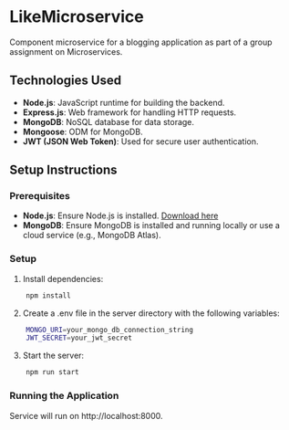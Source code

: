 # LikeMicroservice
Component microservice for a blogging application as part of a group assignment on Microservices.

## Technologies Used

- **Node.js**: JavaScript runtime for building the backend.
- **Express.js**: Web framework for handling HTTP requests.
- **MongoDB**: NoSQL database for data storage.
- **Mongoose**: ODM for MongoDB.
- **JWT (JSON Web Token)**: Used for secure user authentication.


## Setup Instructions

### Prerequisites

- **Node.js**: Ensure Node.js is installed. [Download here](https://nodejs.org/)
- **MongoDB**: Ensure MongoDB is installed and running locally or use a cloud service (e.g., MongoDB Atlas).

### Setup


1. Install dependencies:

```bash
    npm install
```

2. Create a .env file in the server directory with the following variables:

```bash
    MONGO_URI=your_mongo_db_connection_string
    JWT_SECRET=your_jwt_secret
```

3. Start the server:

```bash
    npm run start
```

### Running the Application

Service will run on http://localhost:8000.

